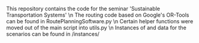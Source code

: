 This repository contains the code for the seminar 'Sustainable Transportation Systems' \n
The routing code based on Google's OR-Tools can be found in RoutePlanningSoftware.py \n
Certain helper functions were moved out of the main script into utils.py \n
Instances of and data for the scenarios can be found in /instances/